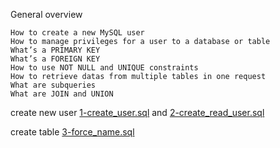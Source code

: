 General overview

    How to create a new MySQL user
    How to manage privileges for a user to a database or table
    What’s a PRIMARY KEY
    What’s a FOREIGN KEY
    How to use NOT NULL and UNIQUE constraints
    How to retrieve datas from multiple tables in one request
    What are subqueries
    What are JOIN and UNION
    
    
    



   create new user
    [1-create_user.sql](https://github.com/b1ruk4/alx-higher_level_programming/blob/1f1e3294e697cb87114f46435e011da6b9e9f711/0x0E-SQL_more_queries/1-create_user.sql) and [2-create_read_user.sql](https://github.com/b1ruk4/alx-higher_level_programming/blob/1f1e3294e697cb87114f46435e011da6b9e9f711/0x0E-SQL_more_queries/2-create_read_user.sql)
   
   
   create table
   [3-force_name.sql](https://github.com/b1ruk4/alx-higher_level_programming/blob/1f1e3294e697cb87114f46435e011da6b9e9f711/0x0E-SQL_more_queries/3-force_name.sql)
          
   
   
          
